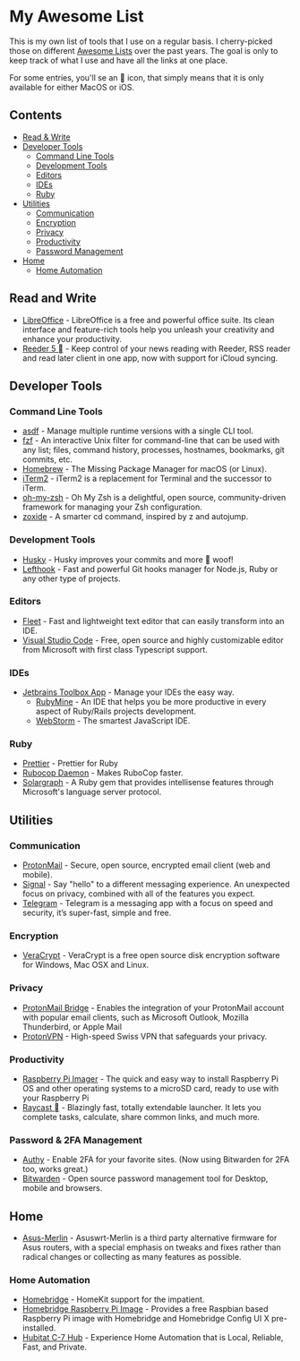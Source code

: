 # My Awesome List

This is my own list of tools that I use on a regular basis. I cherry-picked those on different [Awesome Lists](https://github.com/topics/awesome) over the past years.
The goal is only to keep track of what I use and have all the links at one place.

For some entries, you'll se an  icon, that simply means that it is only available for either MacOS or iOS.

## Contents

- [Read & Write](#read-and-write)
- [Developer Tools](#developer-tools)
  - [Command Line Tools](#command-line-tools)
  - [Development Tools](#development-tools)
  - [Editors](#editors)
  - [IDEs](#ides)
  - [Ruby](#ruby)
- [Utilities](#utilities)
  - [Communication](#communication)
  - [Encryption](#encryption)
  - [Privacy](#privacy)
  - [Productivity](#productivity)
  - [Password Management](#password-management)
- [Home](#home)
  - [Home Automation](#home-automation)

## Read and Write

- [LibreOffice](https://www.libreoffice.org/) - LibreOffice is a free and powerful office suite. Its clean interface and feature-rich tools help you unleash your creativity and enhance your productivity.
- [Reeder 5 ](https://reederapp.com/) - Keep control of your news reading with Reeder, RSS reader and read later client in one app, now with support for iCloud syncing.

## Developer Tools

### Command Line Tools

- [asdf](https://asdf-vm.com/) - Manage multiple runtime versions with a single CLI tool.
- [fzf](https://github.com/junegunn/fzf) - An interactive Unix filter for command-line that can be used with any list; files, command history, processes, hostnames, bookmarks, git commits, etc.
- [Homebrew](https://brew.sh/) - The Missing Package Manager for macOS (or Linux).
- [iTerm2](https://iterm2.com/) - iTerm2 is a replacement for Terminal and the successor to iTerm.
- [oh-my-zsh](https://ohmyz.sh/) - Oh My Zsh is a delightful, open source, community-driven framework for managing your Zsh configuration.
- [zoxide](https://github.com/ajeetdsouza/zoxide) - A smarter cd command, inspired by z and autojump.

### Development Tools

- [Husky](https://github.com/typicode/husky) - Husky improves your commits and more 🐶 woof!
- [Lefthook](https://github.com/evilmartians/lefthook) - Fast and powerful Git hooks manager for Node.js, Ruby or any other type of projects.
### Editors

- [Fleet](https://www.jetbrains.com/fleet/) - Fast and lightweight text editor that can easily transform into an IDE.
- [Visual Studio Code](https://code.visualstudio.com/) - Free, open source and highly customizable editor from Microsoft with first class Typescript support.

### IDEs

- [Jetbrains Toolbox App](https://www.jetbrains.com/toolbox-app/) - Manage your IDEs the easy way.
  - [RubyMine](https://www.jetbrains.com/ruby/) - An IDE that helps you be more productive in every aspect of Ruby/Rails projects development.
  - [WebStorm](https://www.jetbrains.com/webstorm/) - The smartest JavaScript IDE.

### Ruby

- [Prettier](https://github.com/prettier/plugin-ruby) - Prettier for Ruby
- [Rubocop Daemon](https://github.com/fohte/rubocop-daemon) - Makes RuboCop faster.
- [Solargraph](https://solargraph.org/) - A Ruby gem that provides intellisense features through Microsoft's language server protocol.

## Utilities

### Communication

- [ProtonMail](https://protonmail.com/) - Secure, open source, encrypted email client (web and mobile).
- [Signal](https://www.signal.org/) - Say "hello" to a different messaging experience. An unexpected focus on privacy, combined with all of the features you expect.
- [Telegram](https://telegram.org/) - Telegram is a messaging app with a focus on speed and security, it’s super-fast, simple and free.
### Encryption

- [VeraCrypt](https://www.veracrypt.fr/en/Home.html) - VeraCrypt is a free open source disk encryption software for Windows, Mac OSX and Linux.

### Privacy

- [ProtonMail Bridge](https://protonmail.com/bridge/) - Enables the integration of your ProtonMail account with popular email clients, such as Microsoft Outlook, Mozilla Thunderbird, or Apple Mail
- [ProtonVPN](https://protonvpn.com/) - High-speed Swiss VPN that safeguards your privacy.

### Productivity

- [Raspberry Pi Imager](https://www.raspberrypi.com/software/) - The quick and easy way to install Raspberry Pi OS and other operating systems to a microSD card, ready to use with your Raspberry Pi
- [Raycast ](https://www.raycast.com/) - Blazingly fast, totally extendable launcher. It lets you complete tasks, calculate, share common links, and much more.

### Password & 2FA Management

- [Authy](https://authy.com/) - Enable 2FA for your favorite sites. (Now using Bitwarden for 2FA too, works great.)
- [Bitwarden](https://bitwarden.com/) - Open source password management tool for Desktop, mobile and browsers.

## Home

- [Asus-Merlin](https://www.asuswrt-merlin.net/) - Asuswrt-Merlin is a third party alternative firmware for Asus routers, with a special emphasis on tweaks and fixes rather than radical changes or collecting as many features as possible. 
### Home Automation

- [Homebridge](https://homebridge.io/) - HomeKit support for the impatient.
- [Homebridge Raspberry Pi Image](https://github.com/homebridge/homebridge-raspbian-image) - Provides a free Raspbian based Raspberry Pi image with Homebridge and Homebridge Config UI X pre-installed.
- [Hubitat C-7 Hub](https://hubitat.com/) - Experience Home Automation that is Local, Reliable, Fast, and Private.